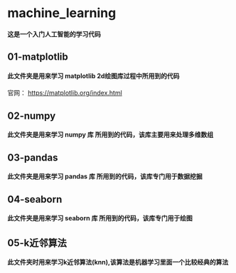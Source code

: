 # machine_learning
#### 这是一个入门人工智能的学习代码


## 01-matplotlib
#### 此文件夹是用来学习 matplotlib 2d绘图库过程中所用到的代码
官网： https://matplotlib.org/index.html

## 02-numpy
#### 此文件夹是用来学习 numpy 库 所用到的代码，该库主要用来处理多维数组

## 03-pandas
#### 此文件夹是用来学习 pandas 库 所用到的代码，该库专门用于数据挖掘

## 04-seaborn
#### 此文件夹是用来学习 seaborn 库 所用到的代码，该库专门用于绘图

## 05-k近邻算法
#### 此文件夹时用来学习k近邻算法(knn),该算法是机器学习里面一个比较经典的算法